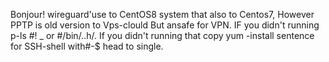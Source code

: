 Bonjour!
       wireguard'use to CentOS8 system  that also to Centos7, However PPTP is old version to Vps-clould But ansafe for VPN.
       IF you didn't running p-ls #! _ or #/bin/..h/.
       If you didn't running that copy yum -install sentence for SSH-shell with#-$ head to single.


